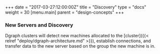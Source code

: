 +++
date = "2017-03-27:12:00:00Z"
title = "Discovery"
type = "docs"
weight = 30
[menu.main]
    parent = "design-concepts"
+++

### New Servers and Discovery
Dgraph clusters will detect new machines allocated to the [cluster]({{< relref "deploy/dgraph-architecture.md" >}}),
establish connections, and transfer data to the new server based on the group the new machine is in.
